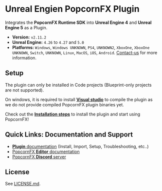 # Unreal Engien PopcornFX Plugin

Integrates the **PopcornFX Runtime SDK** into **Unreal Engine 4** and **Unreal Engine 5** as a Plugin.
* **Version:** `v2.11.2`
* **Unreal Engine:** `4.26` to `4.27` and `5.0`
* **Platforms:** `Windows`, `Windows UNKNOWN`, `PS4`, `UNKNOWN2`, `XboxOne`, `XboxOne UNKNOWN`, `Switch`, `UNKNOWN`, `Linux`, `MacOS`, `iOS`, `Android`. [Contact-us](http://www.popcornfx.com/contact-us/) for more information.

## Setup

The plugin can only be installed in Code projects (Blueprint-only projects are not supported).

On windows, it is required to install **[Visual studio](https://docs.unrealengine.com/4.27/en-US/ProductionPipelines/DevelopmentSetup/VisualStudioSetup/)** to compile the plugin as we do not provide compiled PopcornFX plugin binaries yet.

Check out the **[Installation steps](https://www.popcornfx.com/docs/popcornfx-v2/plugins/ue4-plugin/installation-and-setup/)** to install the plugin and start using PopcornFX!

## Quick Links: Documentation and Support

* [**Plugin** documentation](https://www.popcornfx.com/docs/popcornfx-v2/plugins/ue4-plugin/) (Install, Import, Setup, Troubleshooting, etc..)
* [PopcornFX **Editor** documentation](https://www.popcornfx.com/docs/popcornfx-v2/)
* [PopcornFX **Discord** server](https://discord.gg/4ka27cVrsf)

## License

See [LICENSE.md](/LICENSE.md).
